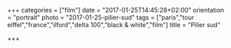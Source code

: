 +++
categories = ["film"]
date = "2017-01-25T14:45:28+02:00"
orientation = "portrait"
photo = "2017-01-25-pilier-sud"
tags = ["paris","tour eiffel","france","ilford","delta 100","black & white","film"]
title = "Pilier sud"

+++
